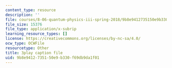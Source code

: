 ```yaml
---
content_type: resource
description: ''
file: courses/8-06-quantum-physics-iii-spring-2018/9b8e9412735150e9b330f69db9da1f01_OCbC7fRsL7k.vtt
file_size: 15376
file_type: application/x-subrip
learning_resource_types: []
license: https://creativecommons.org/licenses/by-nc-sa/4.0/
ocw_type: OCWFile
resourcetype: Other
title: 3play caption file
uid: 9b8e9412-7351-50e9-b330-f69db9da1f01
---
```

